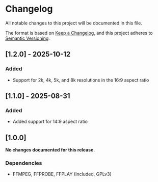 # Changelog

All notable changes to this project will be documented in this file.

The format is based on [Keep a Changelog](https://keepachangelog.com/en/1.0.0/),
and this project adheres to [Semantic Versioning](https://semver.org/spec/v2.0.0.html).

## [1.2.0] - 2025-10-12

### Added

- Support for 2k, 4k, 5k, and 8k resolutions in the 16:9 aspect ratio

## [1.1.0] - 2025-08-31

### Added

- Added support for 14:9 aspect ratio

## [1.0.0]

**No changes documented for this release.**

### Dependencies

- FFMPEG, FFPROBE, FFPLAY (Included, GPLv3)
